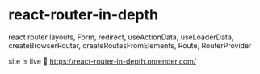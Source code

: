 # react-router-in-depth
react router layouts, Form, redirect, useActionData, useLoaderData, createBrowserRouter,  createRoutesFromElements,   Route,    RouterProvider

site is live 🎉 https://react-router-in-depth.onrender.com/